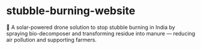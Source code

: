 # stubble-burning-website
🌾 A solar-powered drone solution to stop stubble burning in India by spraying bio-decomposer and transforming residue into manure — reducing air pollution and supporting farmers.
